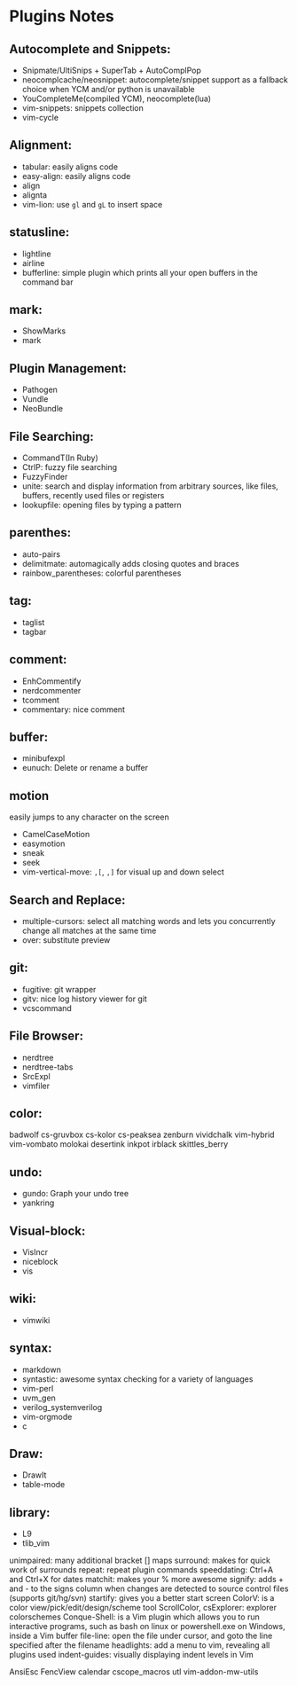 # Plugins Notes

## Autocomplete and Snippets:
* Snipmate/UltiSnips + SuperTab + AutoComplPop
* neocomplcache/neosnippet: autocomplete/snippet support as a fallback choice when YCM and/or python is unavailable
* YouCompleteMe(compiled YCM), neocomplete(lua)
* vim-snippets: snippets collection
* vim-cycle

## Alignment:
* tabular: easily aligns code
* easy-align: easily aligns code
* align
* alignta
* vim-lion: use `gl` and `gL` to insert space

## statusline:
* lightline
* airline
* bufferline: simple plugin which prints all your open buffers in the command bar

## mark:
* ShowMarks
* mark

## Plugin Management:
* Pathogen
* Vundle
* NeoBundle

## File Searching:
* CommandT(In Ruby)
* CtrlP: fuzzy file searching
* FuzzyFinder
* unite: search and display information from arbitrary sources, like files, buffers, recently used files or registers
* lookupfile: opening files by typing a pattern

## parenthes:
* auto-pairs
* delimitmate: automagically adds closing quotes and braces
* rainbow_parentheses: colorful parentheses

## tag:
* taglist
* tagbar

## comment:
* EnhCommentify
* nerdcommenter
* tcomment
* commentary: nice comment

## buffer:
* minibufexpl
* eunuch: Delete or rename a buffer

## motion

easily jumps to any character on the screen

* CamelCaseMotion
* easymotion
* sneak
* seek
* vim-vertical-move: `,[`, `,]` for visual up and down select

## Search and Replace:
* multiple-cursors:  select all matching words and lets you concurrently change all matches at the same time
* over: substitute preview

## git:
* fugitive: git wrapper
* gitv: nice log history viewer for git
* vcscommand

## File Browser:
* nerdtree
* nerdtree-tabs
* SrcExpl
* vimfiler

## color:
 badwolf cs-gruvbox cs-kolor cs-peaksea zenburn vividchalk vim-hybrid vim-vombato molokai desertink inkpot irblack skittles_berry

## undo:
* gundo: Graph your undo tree
* yankring

## Visual-block:
* VisIncr
* niceblock
* vis

## wiki:
* vimwiki

## syntax:
* markdown
* syntastic: awesome syntax checking for a variety of languages
* vim-perl
* uvm_gen
* verilog_systemverilog
* vim-orgmode
* c

## Draw:
* DrawIt
* table-mode

## library:
* L9
* tlib_vim

unimpaired: many additional bracket [] maps
surround: makes for quick work of surrounds
repeat: repeat plugin commands
speeddating: Ctrl+A and Ctrl+X for dates
matchit: makes your % more awesome
signify: adds + and - to the signs column when changes are detected to source control files (supports git/hg/svn)
startify: gives you a better start screen
ColorV: is a color view/pick/edit/design/scheme tool
ScrollColor, csExplorer: explorer colorschemes
Conque-Shell: is a Vim plugin which allows you to run interactive programs, such as bash on linux or powershell.exe on Windows, inside a Vim buffer
file-line: open the file under cursor, and goto the line specified after the filename
headlights: add a menu to vim, revealing all plugins used
indent-guides: visually displaying indent levels in Vim

AnsiEsc
FencView
calendar
cscope_macros
utl
vim-addon-mw-utils
